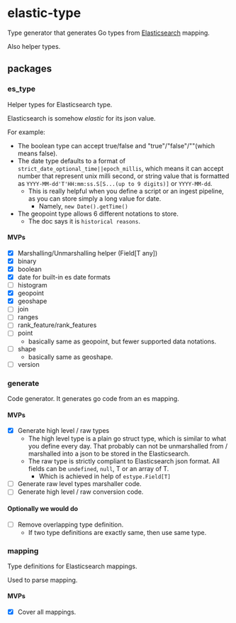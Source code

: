 # elastic-type

Type generator that generates Go types from [Elasticsearch](https://www.elastic.co/guide/en/elastic-stack/index.html) mapping.

Also helper types.

## packages

### es_type

Helper types for Elasticsearch type.

Elasticsearch is somehow _elastic_ for its json value.

For example:

- The boolean type can accept true/false and "true"/"false"/""(which means false).
- The date type defaults to a format of `strict_date_optional_time||epoch_millis`, which means it can accept number that represent unix milli second, or string value that is formatted as `YYYY-MM-dd'T'HH:mm:ss.S[S...(up to 9 digits)]` or `YYYY-MM-dd`.
  - This is really helpful when you define a script or an ingest pipeline, as you can store simply a long value for date.
    - Namely, `new Date().getTime()`
- The geopoint type allows 6 different notations to store.
  - The doc says it is `historical reasons`.

#### MVPs

- [x] Marshalling/Unmarshalling helper (Field[T any])
- [x] binary
- [x] boolean
- [x] date for built-in es date formats
- [ ] histogram
- [x] geopoint
- [x] geoshape
- [ ] join
- [ ] ranges
- [ ] rank_feature/rank_features
- [ ] point
  - basically same as geopoint, but fewer supported data notations.
- [ ] shape
  - basically same as geoshape.
- [ ] version

### generate

Code generator. It generates go code from an es mapping.

#### MVPs

- [x] Generate high level / raw types
  - The high level type is a plain go struct type, which is similar to what you define every day. That probably can not be unmarshalled from / marshalled into a json to be stored in the Elasticsearch.
  - The raw type is strictly compliant to Elasticsearch json format. All fields can be `undefined`, `null`, T or an array of T.
    - Which is achieved in help of `estype.Field[T]`
- [ ] Generate raw level types marshaller code.
- [ ] Generate high level / raw conversion code.

#### Optionally we would do

- [ ] Remove overlapping type definition.
  - If two type definitions are exactly same, then use same type.

### mapping

Type definitions for Elasticsearch mappings.

Used to parse mapping.

#### MVPs

- [x] Cover all mappings.
